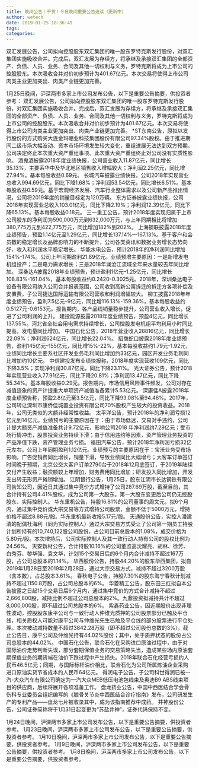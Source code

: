 ```yaml
---
title: 晚间公告｜干货！今日晚间重要公告速读（更新中）
author: wetech
date: 2019-01-25 18:36:49
tags: 
categories: 
---
```

双汇发展公告，公司拟向控股股东双汇集团的唯一股东罗特克斯发行股份，对双汇集团实施吸收合并。完成后，双汇发展为存续方，将承继及承接双汇集团的全部资产、负债、人员、业务、合同及其他一切权利与义务，罗特克斯将成为上市公司的控股股东。本次吸收合并对价初步预计为401.67亿元。本次交易将使得上市公司肉类主业更加突出、肉类产业链更加完善。
<!-- more -->
1月25日晚间，沪深两市多家上市公司发布公告，以下是重要公告摘要，供投资者参考：
双汇发展公告，公司拟向控股股东双汇集团的唯一股东罗特克斯发行股份，对双汇集团实施吸收合并。完成后，双汇发展为存续方，将承继及承接双汇集团的全部资产、负债、人员、业务、合同及其他一切权利与义务，罗特克斯将成为上市公司的控股股东。本次吸收合并对价初步预计为401.67亿元。本次交易将使得上市公司肉类主业更加突出、肉类产业链更加完善。
*ST东南公告，原拟以发行股份的方式购买大连金玛硼业科技集团股份有限公司97.34%股权。由于推进期间二级市场大幅波动、资本市场环境发生较大变化，重组进展无法达到双方预期，公司决定终止本次重大资产重组事项。此次重大资产重组终止对公司没有实质性影响。
酒鬼酒披露2018年度业绩快报，公司营业收入11.87亿元，同比增长35.13%，主要系华中及华北地区销售收入增幅较大；净利润2.25亿元，同比增27.94%。基本每股收益0.69元。
长城汽车披露业绩快报，公司2018年实现营业总收入994.69亿元，同比下降1.68%；净利润53.54亿元，同比增长6.51%。基本每股收益0.59元。基于宏观经济发展、汽车行业整体需求以及公司新产品推出情况，公司将2019年度的销量目标定为120万辆。
东方证券披露业绩快报，公司2018年实现营业总收入103.01亿元，同比下降2.19%；净利润12.39亿元，同比下降65.13%。基本每股收益0.18元。
三一重工公告，预计2018年度实现归属于上市公司股东的净利润为590,000万元到632,000万元，与上年同期相比将增加380,775万元到422,775万元，同比增加182%到202%。
上海钢联披露2018年度业绩预告，预盈1.14亿元至1.29亿元，同比增长137.14%—167.13%。基于客户和会员数的稳定增长及品牌影响力的不断提升，公司各类资讯和数据业务增长态势向好，收入和利润水平稳定增长。
华能水电公告，预计2018年的净利润同比增加154%-174%。公司上年同期盈利21.89亿元。业绩预增主要原因：一是新增发电机组投产；二是电力需求增长；三是2018年澜沧江流域全年来水量较去年同比增加。
深桑达A披露2018年业绩预告，预计盈利1亿元–1.25亿元，同比增长108.83%-161.04%，基本每股收益约0.2420-0.3025元。2018年，深圳桑达电子设备有限公司纳入公司合并报表范围，公司收到高新公寓拆迁的拆迁方各项补偿及安置费，子公司捷达国际运输有限公司营收和利润增幅较大。
柳工披露2018年年度业绩预告，盈利7.5亿元–9亿元，同比增116.13%-159.36%，基本每股收益约0.5127元-0.6153元。报告期内，各产品线销量稳步提升，公司营业收入增长，促进了公司利润的上升。
建投能源披露2018年度业绩预告，预盈4亿元，同比增长137.55%。河北省全社会用电需求持续增长，公司控股发电机组平均利用小时同比提高，发电量同比增加。
中国石化公告，2018年营业收入28816亿元，同比增长22.09%；净利润624亿元，同比增长22.04%。
招商蛇口披露2018年度业绩预告，盈利145亿元–155亿元，同比增15%-22%，基本每股收益约1.79元-1.92元，业绩同比增长主要系社区开发业务毛利同比增加约33亿元，园区开发业务毛利同比增加约10亿元。
中信建投发布业绩快报称，2018年度实现营收109亿元，同比下降3.5%；实现净利润30.87亿元，同比下降23.11%。
光大证券公告，预计2018年实现营业收入77.91亿元，同比下降20.81%；净利润13.47亿元，同比下降55.34%。基本每股收益0.29元。报告期内，市场信用风险事件频发，公司对存在减值迹象的资产计提重大单项资产减值准备累计5.53亿元。
深康佳A披露2018年度业绩预告称，预盈2.8亿元至3.5亿元，同比下降93.08%至94.46%。2017年，公司转让深圳市康侨佳城置业投资有限公司70%股权产生较大的投资收益。2018年，公司无类似的大额非经常性收益。
太平洋公告，预计2018年的净利润亏损12亿元到14亿元。业绩预亏的主要原因在于：由于市场低迷，交易对手违约，公司计提大额资产减值准备共计9.72亿元，影响公司2018 年净利润约7.29亿元；受市场行情冲击，股票投资业务持续下滑；由于信用违约等因素，资产管理业务投资的产品净值下跌，资产管理业务亏损。
福田汽车公告，预计2018年净利润亏损32亿元左右。公司上年同期盈利1.12亿元。业绩预亏的主要原因在于：宝沃业务受市场影响，广告促销费同比增长，销量下滑，导致业绩同比大幅增亏；大客车订单签订时间晚于预期，北京公交大客户订单2790台于2018年12月底签订，于2019年陆续交付产生收益；融资额较上年增加，财务费用同比增加；研发投入同比增加，开发支出转无形资产摊销增加。
江阴银行公告，1月25日，股东江阴市长达钢铁有限公司告知公司，因近日其通过集中竞价方式增持了公司287.69万股，截至目前，其合计持有公司4.41%股权，成为公司第一大股东。第一大股东变更后公司仍无控股股东、实际控制人。
华东重机公告，持股16.81%的公司董事的周文元，拟6个月内，通过集中竞价或大宗交易等方式增持公司股票，金额不低于5000万元，增持价格不超过8.88元/股。华东重机最新收报5.17元/股。
天通股份公告，实控人潘建清的配偶杜海利（同为实际控制人）通过大宗交易方式受让了公司第一期员工持股计划所持有的10,740,122股公司股份，占公司目前总股本的1.08%，成交价格为5.80元/股。本次增持后，公司实际控制人及其一致行动人持有公司的股权比例为24.56%。
天安新材公告，合计持股10.16%的公司董监高沈耀亮、胡林、徐芳、白秀芬、黎华强、袁文华，计划15个交易日后的6个月内合计减持不超过167万股，占公司总股本的1.14%。
华西股份公告，持股44.20%的股东华西集团，拟自2019年1月28日至2019年2月28日，通过大宗交易方式，减持不超过3200万股（含本数），占总股本3.61%。
春秋电子公告，持股7.30%的股东海宁春秋计划减持不超过1150.8万股，占公司总股本的6%。
华菱精工公告，股东田三红拟自本公告披露之日起15个交易日后6个月内，通过集中竞价的方式合计减持不超过2,666,800股，减持比例不超过公司总股本的2%。九鼎投资拟减持共计不超过8,000,000股，即不超过公司总股本的6%。
紫鑫药业公告，因近期股价出现非理性波动，控股股东康平公司与一致行动人仲维光质押的公司股票部分已触及平仓线，相关质权人可能对康平公司与仲维光先生已触及平仓线的部分股票进行平仓处理。本次被动减持数量不超过3842.28万股（即不超过公司股份总数的3%）。截止公告日，康平公司及仲维光持有44.02%股份；其中，处于质押状态的股份占公司总股本的44.02%。
中国石化公告，联合石化在采购进口原油过程中，由于对国际油价走势判断失误，部分套期保值业务的交易策略失当，造成某些场内原油套期保值业务的期货端在油价下跌过程中产生损失。2018年联合石化经营亏损约人民币46.5亿元；同期，与国际标杆油价相比，联合石化为公司所属炼油企业采购进口原油实货节省成本约人民币64亿元。
得润电子公告，子公司科世得润已被一汽-大众汽车有限公司确定为一汽大众MEB低压电池包线束及奥迪B9 ABS线束项目的供应商，后续将展开各项准备工作。
盘龙药业公告，中国中西医结合学会骨伤科专业委员会组织编写的《膝骨关节炎中西医结合诊疗指南》发布，公司研发生产的专利产品——盘龙七片被收录其中，成为该指南推荐中成药。
井神股份公告，公司证券简称将于1月31日起变更为“苏盐井神”，证券代码保持不变。
 
 
1月24日晚间，沪深两市多家上市公司发布公告，以下是重要公告摘要，供投资者参考。
1月23日晚间，沪深两市多家上市公司发布公告，以下是重要公告摘要，供投资者参考。
1月10日晚间，沪深两市多家上市公司发布公告，以下是重要公告摘要，供投资者参考。
1月9日晚间，沪深两市多家上市公司发布公告，以下是重要公告摘要，供投资者参考。
1月8日晚间，沪深两市多家上市公司发布公告，以下是重要公告摘要，供投资者参考。
